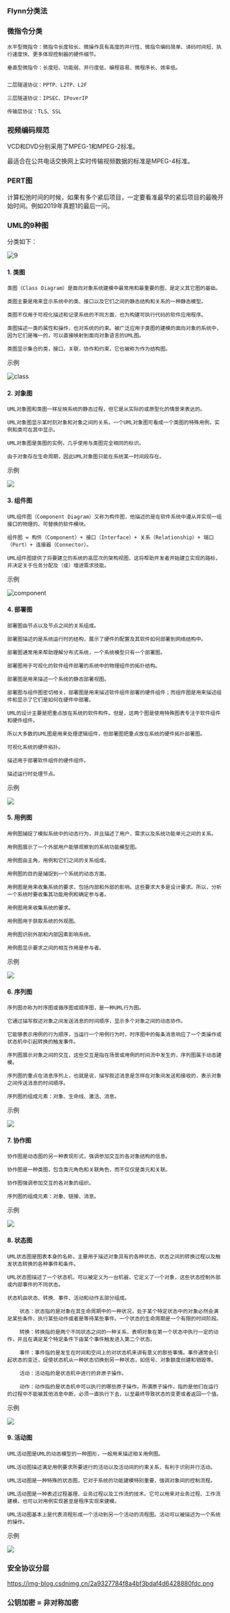 ### Flynn分类法

### 微指令分类

    水平型微指令：微指令长度较长、微操作具有高度的并行性、微指令编码简单、译码时间短、执行速度快、更多体现控制器的硬件细节。

    垂直型微指令：长度短、功能弱、并行度低、编程容易、微程序长、效率低。

###

    二层隧道协议：PPTP、L2TP、L2F

    三层隧道协议：IPSEC、IPoverIP

    传输层协议：TLS、SSL


### 视频编码规范

VCD和DVD分别采用了MPEG-1和MPEG-2标准。

最适合在公共电话交换网上实时传输视频数据的标准是MPEG-4标准。



### PERT图

计算松弛时间的时候，如果有多个紧后项目，一定要看准最早的紧后项目的最晚开始时间。例如2019年真题1的最后一问。

### UML的9种图

分类如下：

![9](https://img2022.cnblogs.com/blog/1617979/202204/1617979-20220425143904188-1497696048.png)


#### 1. 类图 

    类图（Class Diagram）是面向对象系统建模中最常用和最重要的图，是定义其它图的基础。

    类图主要是用来显示系统中的类、接口以及它们之间的静态结构和关系的一种静态模型。

    类图不仅用于可视化描述和记录系统的不同方面，也为构建可执行代码的软件应用程序。

    类图描述一类的属性和操作，也对系统的约束。被广泛应用于类图的建模的面向对象的系统中，因为它们是唯一的，可以直接映射到面向对象语言的UML图。

    类图显示集合的类，接口，关联，协作和约束，它也被称为作为结构图。

示例

![class](https://img2022.cnblogs.com/blog/1617979/202204/1617979-20220425143926525-1428406270.png)

#### 2. 对象图

    UML对象图和类图一样反映系统的静态过程，但它是从实际的或原型化的情景来表达的。

    UML对象图显示某时刻对象和对象之间的关系。一个UML对象图可看成一个类图的特殊用例，实例和类可在其中显示。

    UML对象图是类图的实例，几乎使用与类图完全相同的标识。

    由于对象存在生命周期，因此UML对象图只能在系统某一时间段存在。

示例

![](https://img2022.cnblogs.com/blog/1617979/202204/1617979-20220425144017091-481956776.png)

#### 3. 组件图

    UML组件图（Component Diagram）又称为构件图，他描述的是在软件系统中遵从并实现一组接口的物理的、可替换的软件模块。

    组件图 = 构件（Component）+ 接口（Interface）+ 关系（Relationship）+ 端口（Port）+ 连接器（Connector）。

    UML组件图提供了将要建立的系统的高层次的架构视图，这将帮助开发者开始建立实现的路标，并决定关于任务分配及（或）增进需求技能。

示例

![component](https://img2022.cnblogs.com/blog/1617979/202204/1617979-20220425144039275-67384585.png)



#### 4. 部署图

    部署图由节点以及节点之间的关系组成。

    部署图描述的是系统运行时的结构，展示了硬件的配置及其软件如何部署到网络结构中。

    部署图通常用来帮助理解分布式系统，一个系统模型只有一个部署图。

    部署图用于可视化的软件组件部署的系统中的物理组件的拓扑结构。

    部署图是用来描述一个系统的静态部署视图。

    部署图与组件图密切相关，部署图是用来描述软件组件部署的硬件组件；而组件图是用来描述组件和显示了它们是如何在硬件中部署。

    UML的设计主要是把重点放在系统的软件构件。但是，这两个图是使用特殊图表专注于软件组件和硬件组件。

    所以大多数的UML图是用来处理逻辑组件，但部署图把重点放在系统的硬件拓扑部署图。

    可视化系统的硬件拓扑。

    描述用于部署软件组件的硬件组件。

    描述运行时处理节点。

示例

![](https://img2022.cnblogs.com/blog/1617979/202204/1617979-20220425144057598-631989026.png)


#### 5. 用例图

    用例图捕捉了模拟系统中的动态行为，并且描述了用户、需求以及系统功能单元之间的关系。

    用例图展示了一个外部用户能够观察到的系统功能模型图。

    用例图由主角，用例和它们之间的关系组成。

    用例图的目的是捕捉到一个系统的动态方面。

    用例图是用来收集系统的要求，包括内部和外部的影响。这些要求大多是设计要求。所以，分析一个系统时要收集其功能用例和确定参与者。

    用例图用来收集系统的要求。

    用例图用于获取系统的外观图。

    用例图识别外部和内部因素影响系统。

    用例图显示要求之间的相互作用是参与者。

示例

![](https://img2022.cnblogs.com/blog/1617979/202204/1617979-20220425144115581-1966576901.png)


#### 6. 序列图

    序列图亦称为时序图或循序图或顺序图，是一种UML行为图。
    
    它通过描写叙述对象之间发送消息的时间顺序，显示多个对象之间的动态协作。
    
    它能够表示用例的行为顺序，当运行一个用例行为时，时序图中的每条消息响应了一个类操作或状态机中引起转换的触发事件。

    序列图展示对象之间的交互，这些交互是指在场景或用例的时间流中发生的，序列图属于动态建模。

    序列图的重点在消息序列上，也就是说，描写叙述消息是怎样在对象间发送和接收的，表示对象之间传送消息的时间顺序。

    序列图的组成元素：对象、生命线、激活、消息。

示例

![](https://img2022.cnblogs.com/blog/1617979/202204/1617979-20220425144135011-231413547.png)

#### 7. 协作图

    协作图是动态图的另一种表现形式，强调参加交互的各对象结构的信息。

    协作图是一种类图，包含类元角色和关联角色，而不仅仅是类元和关联。

    协作图强调参加交互的各对象的组织。

    序列图的组成元素：对象、链接、消息。

示例

![](https://img2022.cnblogs.com/blog/1617979/202204/1617979-20220425144151789-724267766.png)

#### 8. 状态图

    UML状态图是图表本身的名称，主要用于描述对象具有的各种状态、状态之间的转换过程以及触发状态转换的各种事件和条件。

    UML状态图描述了一个状态机，可以被定义为一台机器，它定义了一个对象，这些状态控制外部或内部事件的不同状态。

    状态机由状态、转换、事件、活动和动作五部分组成。

        状态：状态指的是对象在其生命周期中的一种状况，处于某个特定状态中的对象必然会满足某些条件、执行某些动作或者是等待某些事件。一个状态的生命周期是一个有限的时间阶段。

        转换：转换指的是两个不同状态之间的一种关系，表明对象在第一个状态中执行一定的动作，并且在满足某个特定条件下由某个事件触发进入第二个状态。

        事件：事件指的是发生在时间和空间上的对状态机来讲有意义的那些事情。事件通常会引起状态的变迁，促使状态机从一种状态切换到另一种状态，如信号、对象额度创建和销毁等。

        活动：活动指的是状态机中进行的非原子操作。

        动作：动作指的是状态机中可以执行的哪些原子操作。所谓原子操作，指的是他们在运行的过程中不能被其他消息中断，必须一直执行下去，以至最终导致状态的变更或者返回一个值。

示例

![](https://img2022.cnblogs.com/blog/1617979/202204/1617979-20220425144208220-864161078.png)

#### 9. 活动图

    UML活动图是UML的动态模型的一种图形，一般用来描述相关用例图。

    UML活动图描述满足用例要求所要进行的活动以及活动间的约束关系，有利于识别并行活动。

    UML活动图是一种特殊的状态图，它对于系统的功能建模特别重要，强调对象间的控制流程。

    UML活动图是一种表述过程基理、业务过程以及工作流的技术。它可以用来对业务过程、工作流建模，也可以对用例实现甚至是程序实现来建模。

    UML活动图基本上是代表流程形成一个活动到另一个活动的流程图。活动可以被描述为一个系统的操作。

示例

![](https://img2022.cnblogs.com/blog/1617979/202204/1617979-20220425144257970-800626559.png)


### 安全协议分层

https://img-blog.csdnimg.cn/2a9327784f8a4bf3bdaf4d6428880fdc.png


### 公钥加密 = 非对称加密

